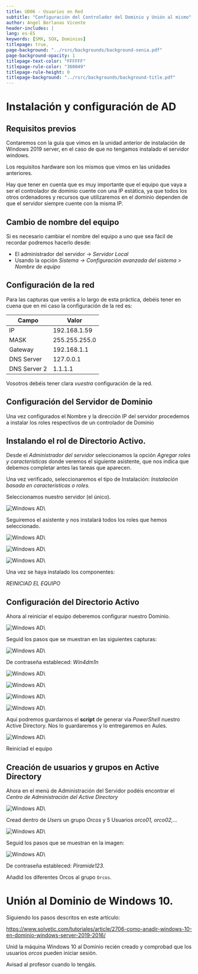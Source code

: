 ```yaml
---
title: UD06 - Usuarios en Red
subtitle: "Configuración del Controlador del Dominio y Unión al mismo"
author: Angel Berlanas Vicente
header-includes: |
lang: es-ES
keywords: [SMX, SOX, Dominios]
titlepage: true,
page-background: "../rsrc/backgrounds/background-senia.pdf"
page-background-opacity: 1
titlepage-text-color: "FFFFFF"
titlepage-rule-color: "360049"
titlepage-rule-height: 0
titlepage-background: "../rsrc/backgrounds/background-title.pdf"
---
```


# Instalación y configuración de AD

## Requisitos previos

Contaremos con la guía que vimos en la unidad anterior de instalación de Windows 2019 server, en el caso de que no tengamos instalado el servidor windows.

Los requisitos hardware son los mismos que vimos en las unidades anteriores.

Hay que tener en cuenta que es muy importante que el equipo que vaya a ser el controlador de dominio cuente con una IP estática, ya que todos los otros ordenadores y recursos que utilizaremos en el dominio dependen de que el servidor siempre cuente con la misma IP.

## Cambio de nombre del equipo

Si es necesario cambiar el nombre del equipo a uno que sea fácil de recordar podremos hacerlo desde:

* El administrador del servidor -> _Servidor Local_
* Usando la opción _Sistema -> Configuración avanzada del sistema > Nombre de equipo_

## Configuración de la red

Para las capturas que veréis a lo largo de esta práctica, debéis tener en cuena que en mi caso la
configuración de la red es:

| Campo | Valor |
| ----- | ----- |
| IP|  192.168.1.59 |
| MASK | 255.255.255.0|
| Gateway | 192.168.1.1|
| DNS Server | 127.0.0.1 |
| DNS Server 2 | 1.1.1.1 |

Vosotros debéis tener clara *vuestra* configuración de la red.


## Configuración del Servidor de Dominio

Una vez configurados el Nombre y la dirección IP del servidor procedemos a instalar los roles respectivos de un controlador de Dominio

## Instalando el rol de Directorio Activo.

Desde el _Administrador del servidor_ seleccionamos la opción _Agregar roles y características_ donde veremos el siguiente asistente, que nos indica que debemos completar antes las tareas que aparecen.

Una vez verificado, seleccionaremos el tipo de Instalación: _Instalación basada en características o roles._

Seleccionamos nuestro servidor (el único).

![Windows AD](./imgs/Win2019-AD-01.png)\

Seguiremos el asistente y nos instalará todos los roles que hemos seleccionado.

![Windows AD](./imgs/Win2019-AD-02.png)\


![Windows AD](./imgs/Win2019-AD-03.png)\

![Windows AD](./imgs/Win2019-AD-04.png)\

Una vez se haya instalado los componentes:

*REINICIAD EL EQUIPO*

## Configuración del Directorio Activo

Ahora al reiniciar el equipo deberemos configurar nuestro Dominio.

![Windows AD](./imgs/Win2019-AD-05.png)\

Seguid los pasos que se muestran en las siguientes capturas:

![Windows AD](./imgs/Win2019-AD-06.png)\

De contraseña estableced: *Win4dm1n* 

![Windows AD](./imgs/Win2019-AD-07.png)\


![Windows AD](./imgs/Win2019-AD-08.png)\

![Windows AD](./imgs/Win2019-AD-09.png)\

![Windows AD](./imgs/Win2019-AD-10.png)\

Aquí podremos guardarnos el **script** de generar via *PowerShell* nuestro Active Directory. Nos lo guardaremos y lo entregaremos en Aules.

![Windows AD](./imgs/Win2019-AD-11.png)\

Reiniciad el equipo

## Creación de usuarios y grupos en Active Directory

Ahora en el menú de Administración del Servidor podéis encontrar el *Centro de Administración del Active Directory*

![Windows AD](./imgs/Win2019-AD-15.png)\

Cread dentro de *Users* un grupo *Orcos* y 5 Usuarios *orco01, orco02,...*

![Windows AD](./imgs/Win2019-AD-16.png)\

Seguid los pasos que se muestran en la imagen:

![Windows AD](./imgs/Win2019-AD-17.png)\

De contraseña estableced: *Piramide123*.

Añadid los diferentes Orcos al grupo `Orcos`.

# Unión al Dominio de Windows 10.

Siguiendo los pasos descritos en este artículo:

https://www.solvetic.com/tutoriales/article/2706-como-anadir-windows-10-en-dominio-windows-server-2019-2016/

Unid la máquina Windows 10 al Dominio recién creado y comprobad que los usuarios *orcos* pueden iniciar sesión.

Avisad al profesor cuando lo tengáis.
